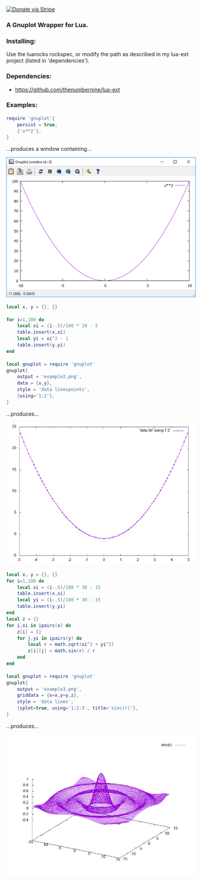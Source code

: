 [![Donate via Stripe](https://img.shields.io/badge/Donate-Stripe-green.svg)](https://buy.stripe.com/00gbJZ0OdcNs9zi288)<br>

### A Gnuplot Wrapper for Lua.

### Installing:

Use the luarocks rockspec, or modify the path as described in my lua-ext project (listed in 'dependencies').

### Dependencies:

- https://github.com/thenumbernine/lua-ext

### Examples:

``` Lua
require 'gnuplot'{
	persist = true,
	{'x**2'},	
}
```

...produces a window containing...

![images/example1.png](images/example1.png)


``` Lua
local x, y = {}, {}

for i=1,100 do
	local xi = (i-.5)/100 * 10 - 5
	table.insert(x,xi)
	local yi = xi^2 - 1
	table.insert(y,yi)
end

local gnuplot = require 'gnuplot'
gnuplot{
	output = 'example2.png',
	data = {x,y},
	style = 'data linespoints',
	{using='1:2'},
}
```

...produces...

![images/example2.png](images/example2.png)


``` Lua
local x, y = {}, {}
for i=1,100 do
	local xi = (i-.5)/100 * 30 - 15
	table.insert(x,xi)
	local yi = (i-.5)/100 * 30 - 15
	table.insert(y,yi)
end
local z = {}
for i,xi in ipairs(x) do
	z[i] = {}
	for j,yi in ipairs(y) do
		local r = math.sqrt(xi^2 + yi^2)
		z[i][j] = math.sin(r) / r
	end
end

local gnuplot = require 'gnuplot'
gnuplot{
	output = 'example3.png',
	griddata = {x=x,y=y,z},
	style = 'data lines',
	{splot=true, using='1:2:3', title='sinc(r)'},
}
```

...produces...

![images/example3.png](images/example3.png)
